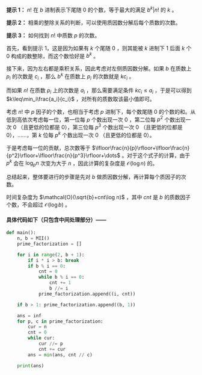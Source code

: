 **提示 1：** $n!$ 在 $b$ 进制表示下尾随 $0$ 的个数，等于最大的满足 $b^k|n!$ 的 $k$ 。

**提示 2：** 相乘的整除关系的判断，可以使用质因数分解后每个质数的次数。

**提示 3：** 如何找到 $n!$ 中质数 $p$ 的次数。

首先，看到提示 1，这是因为如果有 $k$ 个尾随 $0$ ，则其能被 $k$ 进制下 $1$ 后面 $k$ 个 $0$ 构成的数整除，而这个数恰好是 $b^k$ 。

接下来，因为左右都是乘积关系，因此考虑对左侧质因数分解。如果 $b$ 在质数上 $p_i$ 的次数是 $c_i$ ，那么 $b^k$ 在质数上 $p_i$ 的次数就是 $kc_i$ 。

而如果 $n!$ 在质数 $p_i$ 上的次数是 $a_i$ ，那么需要满足条件 $kc_i\leq a_i$ ，于是可以得到 $k\leq\min_i\frac{a_i}{c_i}$ ，对所有的质数取该最小值即可。

考虑 $n!$ 中 $p$ 因子的个数，也相当于考虑 $p$ 进制下，每个数尾随 $0$ 的个数的和。从低到高依次考虑每一位，第一位每 $p$ 个数出现一次 $0$ ，第二位每 $p^2$ 个数出现一次 $0$ （且更低的位都是 $0$），第三位每 $p^3$ 个数出现一次 $0$ （且更低的位都是 $0$），……，第 $k$ 位每 $p^k$ 个数出现一次 $0$ （且更低的位都是 $0$）。

于是考虑每一位的贡献，总次数等于 $\lfloor\frac{n}{p}\rfloor+\lfloor\frac{n}{p^2}\rfloor+\lfloor\frac{n}{p^3}\rfloor+\dots$ 。对于这个式子的计算，由于 $p^k$ 会在 $\log_p n$ 次变为大于 $n$ ，因此计算的复杂度是 $\mathcal{O}(\log n)$ 的。

总结起来，整体要进行的步骤是先对 $b$ 做质因数分解，再计算每个质因子的次数。

时间复杂度为 $\mathcal{O}(\sqrt{b}+cnt\log n)$ ，其中 $cnt$ 是 $b$ 的质数因子个数，不会超过 $\mathcal{O}(\log b)$ 。

#### 具体代码如下（只包含中间处理部分）——

```Python []
def main():
    n, b = MII()
    prime_factorization = []

    for i in range(2, b + 1):
        if i * i > b: break
        if b % i == 0:
            cnt = 0
            while b % i == 0:
                cnt += 1
                b //= i
            prime_factorization.append((i, cnt))

    if b > 1: prime_factorization.append((b, 1))

    ans = inf
    for p, c in prime_factorization:
        cur = n
        cnt = 0
        while cur:
            cur //= p
            cnt += cur
        ans = min(ans, cnt // c)

    print(ans)
```